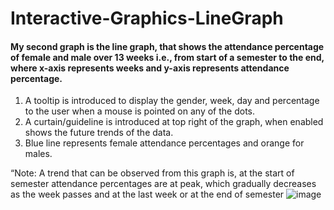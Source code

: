 # Interactive-Graphics-LineGraph

#### My second graph is the line graph, that shows the attendance percentage of female and male over 13 weeks i.e., from start of a semester to the end, where x-axis represents weeks and y-axis represents attendance percentage.

1. A tooltip is introduced to display the gender, week, day and percentage to the user when a mouse is pointed on any of the dots.
2. A curtain/guideline is introduced at top right of the graph, when enabled shows the future trends of the data.
3. Blue line represents female attendance percentages and orange for males.

“Note: A trend that can be observed from this graph is, at the start of semester attendance percentages are at peak, which gradually decreases as the week passes and at the last week or at the end of semester ![image](https://user-images.githubusercontent.com/60353999/157784024-5e5ec8c6-f657-4ecc-b02a-af84ee5e3929.png)
